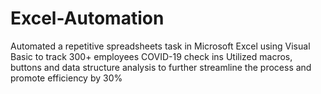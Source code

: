 # Excel-Automation
Automated a repetitive spreadsheets task in Microsoft Excel using Visual Basic to track 300+ employees COVID-19 check ins 
Utilized macros, buttons and data structure analysis to further streamline the process and promote efficiency by 30%
